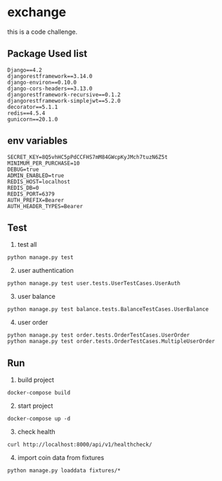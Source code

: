 # exchange

this is a code challenge.

## Package Used list
```
Django==4.2
djangorestframework==3.14.0
django-environ==0.10.0
django-cors-headers==3.13.0
djangorestframework-recursive==0.1.2
djangorestframework-simplejwt==5.2.0
decorator==5.1.1
redis==4.5.4
gunicorn==20.1.0
```

## env variables
```
SECRET_KEY=8Q5vhHC5pPdCCFHS7mM84GWcpKyJMch7tuzN6Z5t
MINIMUM_PER_PURCHASE=10
DEBUG=true
ADMIN_ENABLED=true
REDIS_HOST=localhost
REDIS_DB=0
REDIS_PORT=6379
AUTH_PREFIX=Bearer
AUTH_HEADER_TYPES=Bearer
```

## Test

1. test all
```
python manage.py test
```

2. user authentication
```
python manage.py test user.tests.UserTestCases.UserAuth
```

3.  user balance
```
python manage.py test balance.tests.BalanceTestCases.UserBalance
```

4. user order
```
python manage.py test order.tests.OrderTestCases.UserOrder
python manage.py test order.tests.OrderTestCases.MultipleUserOrder
```

## Run

1. build project
```
docker-compose build
```

2. start project
```
docker-compose up -d
```

3. check health
```
curl http://localhost:8000/api/v1/healthcheck/
```

4. import coin data from fixtures
```
python manage.py loaddata fixtures/*
```
